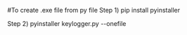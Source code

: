 #To create .exe file from py file
Step 1)
pip install pyinstaller

Step 2)
pyinstaller keylogger.py --onefile
